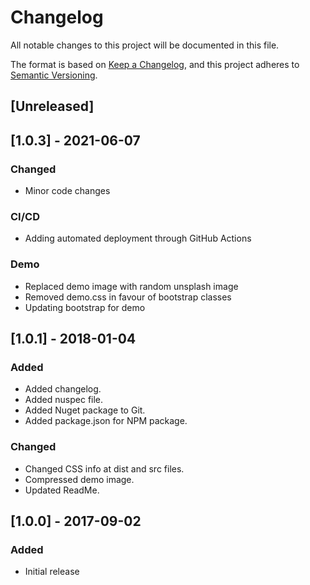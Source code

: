 # Changelog
All notable changes to this project will be documented in this file.

The format is based on [Keep a Changelog](https://keepachangelog.com/en/1.0.0/),
and this project adheres to [Semantic Versioning](https://semver.org/spec/v2.0.0.html).

## [Unreleased]

## [1.0.3] - 2021-06-07
### Changed
 - Minor code changes

### CI/CD
 - Adding automated deployment through GitHub Actions

### Demo
 - Replaced demo image with random unsplash image
 - Removed demo.css in favour of bootstrap classes
 - Updating bootstrap for demo

## [1.0.1] - 2018-01-04
### Added
- Added changelog.
- Added nuspec file.
- Added Nuget package to Git.
- Added package.json for NPM package.

### Changed
- Changed CSS info at dist and src files.
- Compressed demo image.
- Updated ReadMe.

## [1.0.0] - 2017-09-02
### Added
- Initial release